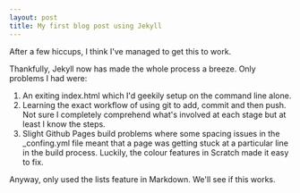 ```yaml
---
layout: post
title: My first blog post using Jekyll
---
```



After a few hiccups, I think I've managed to get this to work.

Thankfully, Jekyll now has made the whole process a breeze. Only problems I had were:

1. An exiting index.html which I'd geekily setup on the command line alone.
2. Learning the exact workflow of using git to add, commit and then push. Not sure I completely comprehend what's involved at each stage but at least I know the steps.
3. Slight Github Pages build problems where some spacing issues in the _confing.yml file meant that a page was getting stuck at a particular line in the build process. Luckily, the colour features in Scratch made it easy to fix.

Anyway, only used the lists feature in Markdown. We'll see if this works.
